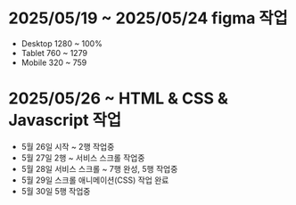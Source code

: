 # 2025/05/19 ~ 2025/05/24 figma 작업
* Desktop 1280 ~ 100%
* Tablet 760 ~ 1279
* Mobile 320 ~ 759
# 2025/05/26 ~ HTML & CSS & Javascript 작업
* 5월 26일 시작 ~ 2행 작업중
* 5월 27일 2행 ~ 서비스 스크롤 작업중
* 5월 28일 서비스 스크롤 ~ 7행 완성, 5행 작업중
* 5월 29일 스크롤 애니메이션(CSS) 작업 완료
* 5월 30일 5행 작업중
